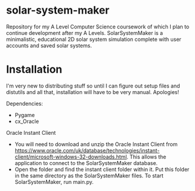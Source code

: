 # solar-system-maker
Repository for my A Level Computer Science coursework of which I plan to continue development after my A Levels. SolarSystemMaker is a minimalistic, educational 2D solar system simulation complete with user accounts and saved solar systems.

# Installation
I'm very new to distributing stuff so until I can figure out setup files and distutils and all that, installation will have to be very manual. Apologies! 

Dependencies:
- Pygame
- cx_Oracle

Oracle Instant Client
- You will need to download and unzip the Oracle Instant Client from https://www.oracle.com/uk/database/technologies/instant-client/microsoft-windows-32-downloads.html. This allows the application to connect to the SolarSystemMaker database. 
- Open the folder and find the instant client folder within it. Put this folder in the same directory as the SolarSystemMaker files. To start SolarSystemMaker, run main.py.